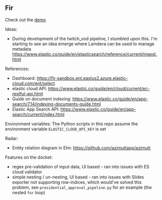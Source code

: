 ## Fir

Check out the [demo](https://fir-lamdera.lamdera.app/)

Ideas:
 * During development of the twitch_vod pipeline, I stumbled upon this. I'm starting to see an idea emerge where Lamdera can be used to manage metadata https://www.elastic.co/guide/en/elasticsearch/reference/current/ingest.html

References:

 * Dashboard: https://fir-sandbox.ent.eastus2.azure.elastic-cloud.com/ent/select
 * elastic cloud API: https://www.elastic.co/guide/en/cloud/current/ec-restful-api.html
 * Guide on document indexing: https://www.elastic.co/guide/en/app-search/7.14/indexing-documents-guide.html
  * Elastic App Search API: https://www.elastic.co/guide/en/app-search/current/index.html

Environment variables:
The Python scripts in this repo assume the environment variable `ELASTIC_CLOUD_API_KEY` is set


Radar:
 * Entity relation diagram in Elm: https://github.com/azimuttapp/azimutt


Features on the docket:
 * regex pre-validation of input data, UI based - ran into issues with ES cloud validator
 * simple nesting / un-nesting, UI based - ran into issues with Slides exporter not supporting row-indices, which would've solved this problem, see `presidential_approval_pipeline.py` for an example (the nested `for` loop)
